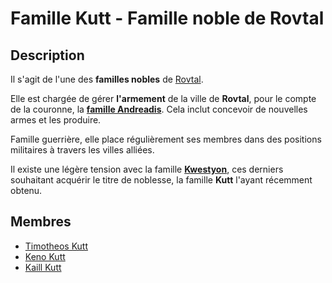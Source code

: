 # Famille Kutt - Famille noble de Rovtal

## Description
Il s'agit de l'une des **familles nobles** de [Rovtal](../../../VILLES/Rovtal.md).

Elle est chargée de gérer **l'armement** de la ville de **Rovtal**, pour le compte de la couronne, la [**famille Andreadis**](./Famille_Andreadis.md). Cela inclut concevoir de nouvelles armes et les produire.

Famille guerrière, elle place régulièrement ses membres dans des positions militaires à travers les villes alliées.

Il existe une légère tension avec la famille [**Kwestyon**](./Famille_Kwestyon.md), ces derniers souhaitant acquérir le titre de noblesse, la famille **Kutt** l'ayant récemment obtenu.

## Membres
* [Timotheos Kutt](../Timotheos_Kutt.md)
* [Keno Kutt](../../BRUMEBOURG/Keno_Kutt.md)
* [Kaill Kutt](../../BRUMEBOURG/Kaill_Kutt.md)